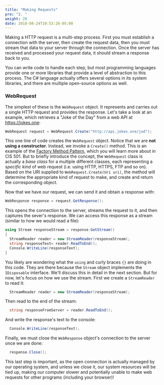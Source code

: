 ```yaml
---
title: "Making Requests"
pre: "2. "
weight: 20
date: 2018-08-24T10:53:26-05:00
---
```


Making a HTTP request is a multi-step process.  First you must establish a connection with the server, then create the request data, then you must stream that data to your server through the connection.  Once the server has received and processed your request data, it should stream a response back to you.

You can write code to handle each step, but most programming languages provide one or more libraries that provide a level of abstraction to this process. The C# language actually offers several options in its system libraries, and there are multiple open-source options as well.

### WebRequest

The simplest of these is the `WebRequest` object.  It represents and carries out a single HTTP request and provides the response.  Let's take a look at an example, which retrieves a "Joke of the Day" from a web API at https://jokes.one:

```csharp
WebRequest request = WebRequest.Create("http://api.jokes.one/jod");
```

This one line of code creates the `WebRequest` object.  Notice that we are **not using a constructor**.  Instead, we invoke a `Create()` method.  This is an example of the [Factory Method Pattern](https://en.wikipedia.org/wiki/Factory_method_pattern), which you will learn more about in CIS 501.  But to briefly introduce the concept, the `WebRequest` class is actually a _base class_ for a multiple different classes, each representing a _specific kind_ of web request (i.e. using HTTP, HTTPS, FTP and so on).  Based on the URI supplied to `WebRequest.Create(Uri uri)`, the method will determine the appropriate kind of request to make, and create and return the corresponding object.

Now that we have our request, we can send it and obtain a response with:

```csharp
WebResponse response = request.GetResponse();
```

This opens the connection to the server, streams the request to it, and then captures the sever's response.  We can access this response as a stream (similar to how we would read a file):

```csharp
using Stream responseStream = response.GetStream() 
{
  StreamReader reader = new StreamReader(responseStream);
  string responseText= reader.ReadToEnd();
  Console.WriteLine(responseText);
}
```

You likely are wondering what the `using` and curly braces `{}` are doing in this code.  They are there because the `Stream` object implements the `IDisposable` interface.  We'll discuss this in detail in the next section.  But for now, let's focus on how we use the stream.  First we create a `StreamReader` to read it:

```csharp 
  StreamReader reader = new StreamReader(responseStream);
```

Then read to the end of the stream:

```csharp
  string responseFromServer = reader.ReadToEnd();
```

And write the response's text to the console:

```csharp
  Console.WriteLine(responseText);
```

Finally, we must close the `WebResponse` object's connection to the server once we are done:

```csharp
  response.Close();
```

This last step is important, as the open connection is actually managed by our operating system, and unless we close it, our system resources will be tied up, making our computer slower and potentially unable to make web requests for other programs (including your browser)!
